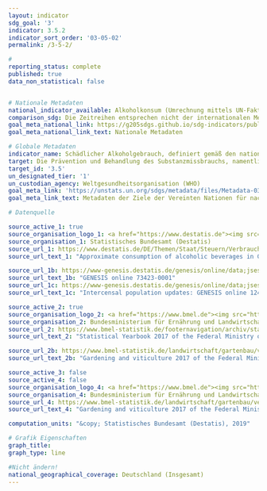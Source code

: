 ```yaml
---
layout: indicator
sdg_goal: '3'
indicator: 3.5.2
indicator_sort_order: '03-05-02'
permalink: /3-5-2/

#
reporting_status: complete
published: true
data_non_statistical: false


# Nationale Metadaten
national_indicator_available: Alkoholkonsum (Umrechnung mittels UN-Faktoren) <br> Alkoholkonsum (Umrechnung mittels nationalen Faktoren)
comparison_sdg: Die Zeitreihen entsprechen nicht der internationalen Metadatenbeschreibung.
goal_meta_national_link: https://g205sdgs.github.io/sdg-indicators/public/MetaDe/3.5.2.pdf
goal_meta_national_link_text: Nationale Metadaten

# Globale Metadaten
indicator_name: Schädlicher Alkoholgebrauch, definiert gemäß den nationalen Gegebenheiten als Alkoholkonsum pro Kopf (15 Jahre und älter) innerhalb eines Kalenderjahres in Litern reinem Alkohol
target: Die Prävention und Behandlung des Substanzmissbrauchs, namentlich des Suchtstoffmissbrauchs und des schädlichen Gebrauchs von Alkohol, verstärken
target_id: '3.5'
un_designated_tier: '1'
un_custodian_agency: Weltgesundheitsorganisation (WHO)
goal_meta_link: 'https://unstats.un.org/sdgs/metadata/files/Metadata-03-05-02.pdf'
goal_meta_link_text: Metadaten der Ziele der Vereinten Nationen für nachhaltige Entwicklung

# Datenquelle

source_active_1: true
source_organisation_logo_1: <a href="https://www.destatis.de"><img src="https://g205sdgs.github.io/sdg-indicators/public/logos/destatis.png" alt="Logo Destatis" /></a>
source_organisation_1: Statistisches Bundesamt (Destatis)
source_url_1: https://www.destatis.de/DE/Themen/Staat/Steuern/Verbrauchsteuern/_inhalt.html
source_url_text_1: "Approximate consumption of alcoholic beverages in Germany<br>Excise duties statistics – working paper – time series"

source_url_1b: https://www-genesis.destatis.de/genesis/online/data;jsessionid=0D616A09B55EA7987CFEB494BE150317.tomcat_GO_1_3?operation=abruftabellenVerzeichnisAuswahl&verzeichnis=&levelindex=0&levelid=1532513604686&sortdirection=auf&selectionname=*73423*&auswaehlen.x=0&auswaehlen.y=0
source_url_text_1b: "GENESIS online 73423-0001"
source_url_1c: https://www-genesis.destatis.de/genesis/online/data;jsessionid=0D616A09B55EA7987CFEB494BE150317.tomcat_GO_1_3?operation=abruftabellenVerzeichnisAuswahl&verzeichnis=&levelindex=0&levelid=1532513604686&sortdirection=auf&selectionname=*73423*&auswaehlen.x=0&auswaehlen.y=0
source_url_text_1c: "Intercensal population updates: GENESIS online 12411-0040"

source_active_2: true
source_organisation_logo_2: <a href="https://www.bmel.de"><img src="https://g205sdgs.github.io/sdg-indicators/public/logos/bmel.png" alt="Logo BMEL" /></a>
source_organisation_2: Bundesministerium für Ernährung und Landwirtschaft (BMEL)
source_url_2: https://www.bmel-statistik.de/footernavigation/archiv/statistisches-jahrbuch/
source_url_text_2: "Statistical Yearbook 2017 of the Federal Ministry of Food and Agriculture"

source_url_2b: https://www.bmel-statistik.de/landwirtschaft/gartenbau/veroeffentlichungen-zum-gartenbau/ertragslage-des-garten-und-weinbaus/
source_url_text_2b: "Gardening and viticulture 2017 of the Federal Ministry of Food and Agriculture"

source_active_3: false
source_active_4: false
source_organisation_logo_4: <a href="https://www.bmel.de"><img src="https://g205sdgs.github.io/sdg-indicators/public/logos/bmel.png" alt="Logo BMEL" /></a>
source_organisation_4: Bundesministerium für Ernährung und Landwirtschaft (BMEL)
source_url_4: https://www.bmel-statistik.de/landwirtschaft/gartenbau/veroeffentlichungen-zum-gartenbau/ertragslage-des-garten-und-weinbaus/
source_url_text_4: "Gardening and viticulture 2017 of the Federal Ministry of Food and Agriculture"

computation_units: "&copy; Statistisches Bundesamt (Destatis), 2019"

# Grafik Eigenschaften
graph_title:
graph_type: line

#Nicht ändern!
national_geographical_coverage: Deutschland (Insgesamt)
---
```

